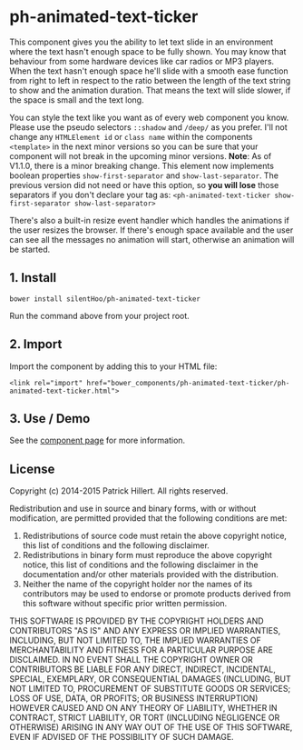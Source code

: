 ph-animated-text-ticker
================

This component  gives you the ability to let text slide in an environment where the text hasn't enough
space to be fully shown. You may know that behaviour from some hardware devices like car radios or MP3 players.
When the text hasn't enough space he'll slide with a smooth ease function from right to left in respect to the ratio
between the length of the text string to show and the animation duration. That means the text will slide slower, if
the space is small and the text long.

You can style the text like you want as of every web component you know. Please use the pseudo selectors `::shadow` and
`/deep/` as you prefer. I'll not change any `HTMLElement id` or `class name` within the components `<template>` in the
next minor versions so you can be sure that your component will not break in the upcoming minor versions.
**Note**: As of V1.1.0, there is a minor breaking change. This element now implements boolean properties  `show-first-separator` and `show-last-separator`. The previous version did not need or have this option, so **you will lose** those separators if you don't declare your tag as:
`<ph-animated-text-ticker show-first-separator show-last-separator>`

There's also a built-in resize event handler which handles the animations if the user resizes the browser. If there's
enough space available and the user can see all the messages no animation will start, otherwise an animation will be
started.

## 1. Install

`bower install silentHoo/ph-animated-text-ticker`

Run the command above from your project root.

## 2. Import

Import the component by adding this to your HTML file:

`<link rel="import" href="bower_components/ph-animated-text-ticker/ph-animated-text-ticker.html">`

## 3. Use / Demo

See the [component page](http://silentHoo.github.io/ph-animated-text-ticker) for more information.

## License

Copyright (c) 2014-2015 Patrick Hillert. All rights reserved.

Redistribution and use in source and binary forms, with or without
modification, are permitted provided that the following conditions are
met:

1. Redistributions of source code must retain the above copyright
notice, this list of conditions and the following disclaimer.
2. Redistributions in binary form must reproduce the above
copyright notice, this list of conditions and the following disclaimer
in the documentation and/or other materials provided with the
distribution.
3. Neither the name of the copyright holder nor the names of its
contributors may be used to endorse or promote products derived from
this software without specific prior written permission.

THIS SOFTWARE IS PROVIDED BY THE COPYRIGHT HOLDERS AND CONTRIBUTORS
"AS IS" AND ANY EXPRESS OR IMPLIED WARRANTIES, INCLUDING, BUT NOT
LIMITED TO, THE IMPLIED WARRANTIES OF MERCHANTABILITY AND FITNESS FOR
A PARTICULAR PURPOSE ARE DISCLAIMED. IN NO EVENT SHALL THE COPYRIGHT
OWNER OR CONTRIBUTORS BE LIABLE FOR ANY DIRECT, INDIRECT, INCIDENTAL,
SPECIAL, EXEMPLARY, OR CONSEQUENTIAL DAMAGES (INCLUDING, BUT NOT
LIMITED TO, PROCUREMENT OF SUBSTITUTE GOODS OR SERVICES; LOSS OF USE,
DATA, OR PROFITS; OR BUSINESS INTERRUPTION) HOWEVER CAUSED AND ON ANY
THEORY OF LIABILITY, WHETHER IN CONTRACT, STRICT LIABILITY, OR TORT
(INCLUDING NEGLIGENCE OR OTHERWISE) ARISING IN ANY WAY OUT OF THE USE
OF THIS SOFTWARE, EVEN IF ADVISED OF THE POSSIBILITY OF SUCH DAMAGE.
